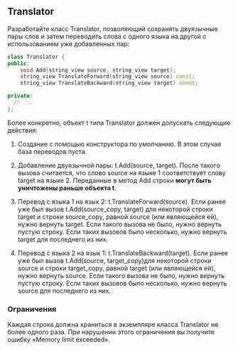 ## Translator

Разработайте класс Translator, позволяющий сохранять двуязычные пары слов и затем переводить
слова с одного языка на другой с использованием уже добавленных пар:

```cpp
class Translator {
public:
    void Add(string_view source, string_view target);
    string_view TranslateForward(string_view source) const;
    string_view TranslateBackward(string_view target) const;

private:
  // ...
};
```

Более конкретно, объект t типа Translator должен допускать следующие действия:

1.   Создание с помощью конструктора по умолчанию. В этом случае база переводов пуста.

2.   Добавление двуязычной пары: t.Add(source, target). После такого вызова считается,
     что слово source на языке 1 соответствует слову target на языке 2. Переданные в метод Add
     строки **могут быть уничтожены раньше объекта t**.

3.   Перевод с языка 1 на язык 2: t.TranslateForward(source). Если ранее уже был вызов
     t.Add(source_copy, target) для некоторой строки target и строки source_copy, равной
     source (или являющейся ей), нужно вернуть target. Если такого вызова не было, нужно
     вернуть пустую строку. Если таких вызовов было несколько, нужно вернуть target для
     последнего из них.

4.   Перевод с языка 2 на язык 1: t.TranslateBackward(target). Если ранее уже был вызов
     t.Add(source, target_copy)для некоторой строки source и строки target_copy, равной
     target (или являющейся ей), нужно вернуть source. Если такого вызова не было, нужно
     вернуть пустую строку. Если таких вызовов было несколько, нужно вернуть source для
     последнего из них.

### Ограничения

Каждая строка должна храниться в экземпляре класса Translator не более одного раза.
При нарушении этого ограничения вы получите ошибку «Memory limit exceeded».
